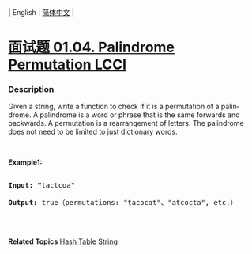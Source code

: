 | English | [简体中文](README.md) |

# [面试题 01.04. Palindrome Permutation LCCI](https://leetcode-cn.com/problems/palindrome-permutation-lcci)
 ### Description
<p>Given a string, write a function to check if it is a permutation of a palin&shy; drome. A palindrome is a word or phrase that is the same forwards and backwards. A permutation is a rearrangement of letters. The palindrome does not need to be limited to just dictionary words.</p>

<p>&nbsp;</p>

<p><strong>Example1: </strong></p>

<pre>
<strong>Input: &quot;</strong>tactcoa&quot;
<strong>Output: </strong>true（permutations: &quot;tacocat&quot;、&quot;atcocta&quot;, etc.）
</pre>

<p>&nbsp;</p>

**Related Topics**  [Hash Table](https://leetcode-cn.com/tag/hash-table) [String](https://leetcode-cn.com/tag/string) 